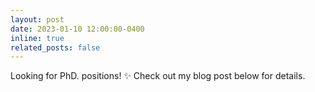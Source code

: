 ```yaml
---
layout: post
date: 2023-01-10 12:00:00-0400
inline: true
related_posts: false
---
```


Looking for PhD. positions! :sparkles: 
Check out my blog post below for details.
